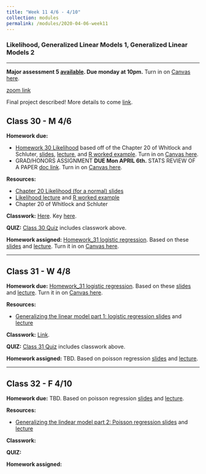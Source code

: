 ```yaml
---
title: "Week 11 4/6 - 4/10"
collection: modules
permalink: /modules/2020-04-06-week11
---
```


### Likelihood, Generalized Linear Models 1, Generalized Linear Models 2

---

**Major assessment 5 [available](https://docs.google.com/document/d/1-SmfNPVikUTWwsOTCa3vbHax1XRxG7yzcCKeKmvlZ9Q/edit). Due monday at 10pm.** Turn in on [Canvas here](https://canvas.umn.edu/courses/151855/assignments/1070632).

[zoom link](https://umn.zoom.us/j/493135911)

Final project described! More details to come [link](https://docs.google.com/document/d/1_0GlIpWuovQzB__iWQI1adMOR8JsYIAVTte8w0SZ4xs/edit?usp=sharing).

## Class 30 - M 4/6

**Homework due:**

- [Homework 30 Likelihood](https://drive.google.com/file/d/1RDOFN6DyFCpluD7LoCyscgOk0GQ8VmP2/view?usp=sharing) based off of the Chapter 20 of Whitlock and Schluter, [slides](https://drive.google.com/file/d/19IbDqZIPitqnCZgM2KFAyCTIlcJWQuMT/view?usp=sharing), [lecture](https://youtu.be/3jY3yzUXf_s), and [R worked example](https://youtu.be/PRtsgCK4dMg). Turn in on [Canvas here](https://canvas.umn.edu/courses/151855/assignments/1065519).
- GRAD/HONORS ASSIGNMENT **DUE Mon APRIL 6th.** STATS REVIEW OF A PAPER [doc link](https://drive.google.com/open?id=1ZRmNRICkLxt8F4fT1A2pEqCXpMhZR00cv6XluvC-F3I). Turn in on [Canvas here](https://canvas.umn.edu/courses/151855/assignments/1059206).

**Resources:**

- [Chapter 20 Likelihood (for a normal) slides](https://drive.google.com/file/d/19IbDqZIPitqnCZgM2KFAyCTIlcJWQuMT/view)
- [Likelihood lecture](https://youtu.be/3jY3yzUXf_s) and [R worked example](https://youtu.be/PRtsgCK4dMg)
- Chapter 20 of Whitlock and Schluter

**Classwork:** [Here](https://drive.google.com/file/d/1ZUdhC6fGBjmwmFxedmQq24yvcyTKupAW/view?usp=sharing). Key [here](https://youtu.be/BWb8BLz8jMM).

**QUIZ:** [Class 30 Quiz](https://canvas.umn.edu/courses/151855/quizzes/253242) includes classwork above.

**Homework assigned:** [Homework_31 logistic regression](https://drive.google.com/open?id=1b3SrRm8ryl1Yr-isFEeXZfNRtZiw8kOt). Based on these [slides](https://drive.google.com/file/d/1VkMVKM2golhQhjL6vbyNqW8NJQNnUw4o/view?usp=sharing) and [lecture](https://youtu.be/MFBwlv8xTVo). Turn it in on [Canvas here](https://canvas.umn.edu/courses/151855/assignments/1069493).

---

## Class 31 - W 4/8

**Homework due:** [Homework_31 logistic regression](https://drive.google.com/open?id=1b3SrRm8ryl1Yr-isFEeXZfNRtZiw8kOt). Based on these [slides](https://drive.google.com/file/d/1VkMVKM2golhQhjL6vbyNqW8NJQNnUw4o/view?usp=sharing) and [lecture](https://youtu.be/MFBwlv8xTVo). Turn it in on [Canvas here](https://canvas.umn.edu/courses/151855/assignments/1069493).

**Resources:**

- [Generalizing the linear model part 1: logistic regression slides](https://drive.google.com/file/d/1VkMVKM2golhQhjL6vbyNqW8NJQNnUw4o/view?usp=sharing) and [lecture](https://youtu.be/MFBwlv8xTVo)

**Classwork:** [Link](https://drive.google.com/file/d/1rKcP_xfYFbAo3_4tpk-1iGFQ3NpQ866c/view?usp=sharing).

**QUIZ:** [Class 31 Quiz](https://canvas.umn.edu/courses/151855/quizzes/254173) includes classwork above.

**Homework assigned:** TBD. Based on poisson regression [slides](https://drive.google.com/file/d/1TruFWnNqHG8VmpcYeX_kGF4uy62_B9gK/view?usp=sharing) and [lecture](https://youtu.be/KmW65FHnX4k).

---

## Class 32 - F 4/10

**Homework due:** TBD. Based on poisson regression [slides](https://drive.google.com/file/d/1TruFWnNqHG8VmpcYeX_kGF4uy62_B9gK/view?usp=sharing) and [lecture](https://youtu.be/KmW65FHnX4k).

**Resources:**

- [Generalizing the lindear model part 2: Poisson regression slides](https://drive.google.com/file/d/1TruFWnNqHG8VmpcYeX_kGF4uy62_B9gK/view?usp=sharing) and [lecture](https://youtu.be/KmW65FHnX4k)

**Classwork:**

**QUIZ:**

**Homework assigned:**
